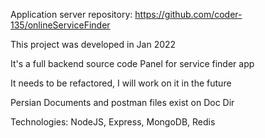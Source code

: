 Application server repository:  https://github.com/coder-135/onlineServiceFinder

This project was developed in Jan 2022

It's a full backend source code Panel for service finder app

It needs to be refactored, I will work on it in the future

Persian Documents and postman files exist on Doc Dir

Technologies:
NodeJS, Express, MongoDB, Redis

